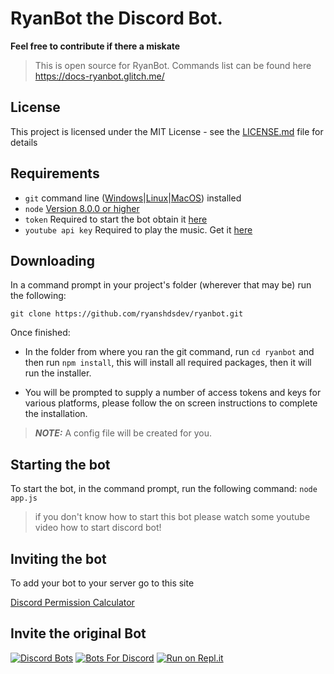 # RyanBot the Discord Bot.

**Feel free to contribute if there a miskate**

>This is open source for RyanBot.
> Commands list can be found here https://docs-ryanbot.glitch.me/

## License
This project is licensed under the MIT License - see the [LICENSE.md](https://github.com/ryanshdsdev/ryanbot/blob/master/LICENSE.md) file for details

## Requirements
- `git` command line ([Windows](https://git-scm.com/download/win)|[Linux](https://git-scm.com/book/en/v2/Getting-Started-Installing-Git)|[MacOS](https://git-scm.com/download/mac)) installed
- `node` [Version 8.0.0 or higher](https://nodejs.org)
- `token` Required to start the bot obtain it [here](https://discordapp.com/developers/applications/)
- `youtube api key` Required to play the music. Get it [here](https://developers.google.com/youtube/v3/getting-started)
## Downloading

In a command prompt in your project's folder (wherever that may be) run the following:

`git clone https://github.com/ryanshdsdev/ryanbot.git`

Once finished:

- In the folder from where you ran the git command, run `cd ryanbot` and then run `npm install`, this will install all required packages, then it will run the installer.

- You will be prompted to supply a number of access tokens and keys for various platforms, please follow the on screen instructions to complete the installation.

>***NOTE:*** A config file will be created for you.

## Starting the bot

To start the bot, in the command prompt, run the following command:
`node app.js`

> if you don't know how to start this bot please watch some youtube video how to start discord bot!

## Inviting the bot

To add your bot to your server go to this site

[Discord Permission Calculator](https://discordapi.com/permissions.html)

## Invite the original Bot

[![Discord Bots](https://discordbots.org/api/widget/450233057908097024.svg)](https://discordbots.org/bot/450233057908097024)
[![Bots For Discord](https://botsfordiscord.com/api/v1/bots/450233057908097024/embed?theme=dark)](https://botsfordiscord.com/bot/450233057908097024)
[![Run on Repl.it](https://repl.it/badge/github/ryanshds/ryanbot)](https://repl.it/github/ryanshds/ryanbot)